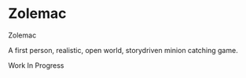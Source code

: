 # Zolemac

Zolemac

A first person, realistic, open world, storydriven minion catching game.

Work In Progress
